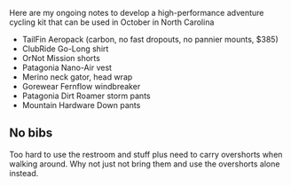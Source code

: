 Here are my ongoing notes to develop a high-performance adventure cycling kit that can be used in October in North Carolina

- TailFin Aeropack  (carbon, no fast dropouts, no pannier mounts, $385)
- ClubRide Go-Long shirt
- OrNot Mission shorts
- Patagonia Nano-Air vest
- Merino neck gator, head wrap
- Gorewear Fernflow windbreaker
- Patagonia Dirt Roamer storm pants
- Mountain Hardware Down pants


## No bibs

Too hard to use the restroom and stuff plus need to carry overshorts when walking around. Why not just not bring them and use the overshorts alone instead.